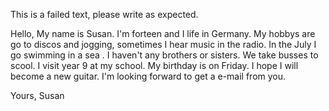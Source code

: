 This is a failed text, please write as expected.

Hello,
My name is Susan. I'm forteen and I life in Germany. My hobbys are go to discos and jogging, sometimes I hear music in the radio. In the July I go swimming in a sea . I haven't any brothers or sisters. We take busses to scool. I visit year 9 at my school. My birthday is on Friday. I hope I will become a new guitar.
I'm looking forward to get a e-mail from you.

Yours,
Susan
